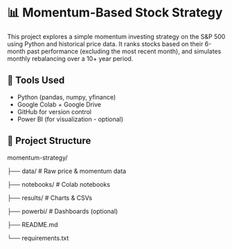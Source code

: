 # 📊 Momentum-Based Stock Strategy

This project explores a simple momentum investing strategy on the S&P 500 using Python and historical price data. It ranks stocks based on their 6-month past performance (excluding the most recent month), and simulates monthly rebalancing over a 10+ year period.

## 🔧 Tools Used
- Python (pandas, numpy, yfinance)
- Google Colab + Google Drive
- GitHub for version control
- Power BI (for visualization - optional)

## 📁 Project Structure
momentum-strategy/

├── data/ # Raw price & momentum data

├── notebooks/ # Colab notebooks

├── results/ # Charts & CSVs

├── powerbi/ # Dashboards (optional)

├── README.md

└── requirements.txt
